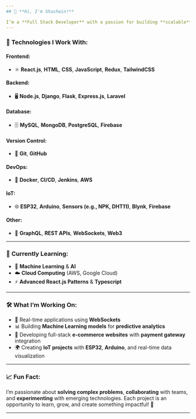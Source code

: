 ```yaml
---
## 👋 **Hi, I'm Shashein!**

I’m a **Full Stack Developer** with a passion for building **scalable** and **performant** web applications. With expertise in both **front-end** and **back-end** development, I specialize in creating seamless **user experiences** and robust systems. I thrive on exploring new technologies and continuously evolving my skillset. 🚀
---
```


### 🔧 **Technologies I Work With:**

#### **Frontend:**
- ⚛️ **React.js**, **HTML**, **CSS**, **JavaScript**, **Redux**, **TailwindCSS**

#### **Backend:**
- 🖥️ **Node.js**, **Django**, **Flask**, **Express.js**, **Laravel**

#### **Database:**
- 🗄️ **MySQL**, **MongoDB**, **PostgreSQL**, **Firebase**

#### **Version Control:**
- 🌿 **Git**, **GitHub**

#### **DevOps:**
- 🚀 **Docker**, **CI/CD**, **Jenkins**, **AWS**

#### **IoT:**
- 🌐 **ESP32**, **Arduino**, **Sensors (e.g., NPK, DHT11)**, **Blynk**, **Firebase**

#### **Other:**
- 🔌 **GraphQL**, **REST APIs**, **WebSockets**, **Web3**

---

### 🌱 **Currently Learning:**

- 🤖 **Machine Learning** & **AI**
- ☁️ **Cloud Computing** (AWS, Google Cloud)
- ⚡ **Advanced React.js Patterns** & **Typescript**

---

### 🛠️ **What I’m Working On:**

- 💬 Real-time applications using **WebSockets**
- 📊 Building **Machine Learning models** for **predictive analytics**
- 🛒 Developing full-stack **e-commerce websites** with **payment gateway** integration
- 🌍 Creating **IoT projects** with **ESP32**, **Arduino**, and real-time data visualization

---

### 📈 **Fun Fact:**

I’m passionate about **solving complex problems**, **collaborating** with teams, and **experimenting** with emerging technologies. Each project is an opportunity to learn, grow, and create something impactful! 🎯

---
